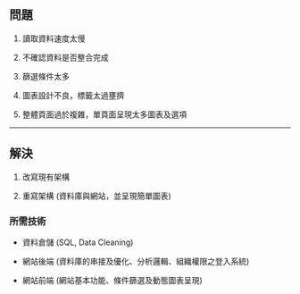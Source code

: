 ## 問題

1. 讀取資料速度太慢

2. 不確認資料是否整合完成

3. 篩選條件太多

4. 圖表設計不良，標籤太過壅擠

5. 整體頁面過於複雜，單頁面呈現太多圖表及選項

---

## 解決

1. 改寫現有架構

2. 重寫架構 (資料庫與網站，並呈現簡單圖表)


### 所需技術

* 資料倉儲 (SQL, Data Cleaning)

* 網站後端 (資料庫的串接及優化、分析邏輯、組織權限之登入系統)

* 網站前端 (網站基本功能、條件篩選及動態圖表呈現)

